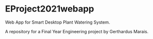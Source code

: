 # EProject2021webapp
Web App for Smart Desktop Plant Watering System.

A repository for a Final Year Engineering project by Gerthardus Marais.
